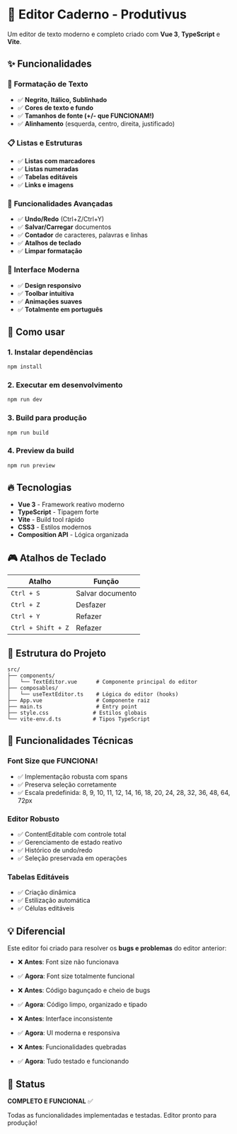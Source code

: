 # 📝 Editor Caderno - Produtivus

Um editor de texto moderno e completo criado com **Vue 3**, **TypeScript** e **Vite**.

## ✨ Funcionalidades

### 🎨 **Formatação de Texto**
- ✅ **Negrito, Itálico, Sublinhado**
- ✅ **Cores de texto e fundo**
- ✅ **Tamanhos de fonte (+/- que FUNCIONAM!)**
- ✅ **Alinhamento** (esquerda, centro, direita, justificado)

### 📋 **Listas e Estruturas**
- ✅ **Listas com marcadores**
- ✅ **Listas numeradas**
- ✅ **Tabelas editáveis**
- ✅ **Links e imagens**

### 🔧 **Funcionalidades Avançadas**
- ✅ **Undo/Redo** (Ctrl+Z/Ctrl+Y)
- ✅ **Salvar/Carregar** documentos
- ✅ **Contador** de caracteres, palavras e linhas
- ✅ **Atalhos de teclado**
- ✅ **Limpar formatação**

### 🎯 **Interface Moderna**
- ✅ **Design responsivo**
- ✅ **Toolbar intuitiva**
- ✅ **Animações suaves**
- ✅ **Totalmente em português**

## 🚀 Como usar

### 1. **Instalar dependências**
```bash
npm install
```

### 2. **Executar em desenvolvimento**
```bash
npm run dev
```

### 3. **Build para produção**
```bash
npm run build
```

### 4. **Preview da build**
```bash
npm run preview
```

## 🔥 Tecnologias

- **Vue 3** - Framework reativo moderno
- **TypeScript** - Tipagem forte
- **Vite** - Build tool rápido
- **CSS3** - Estilos modernos
- **Composition API** - Lógica organizada

## 🎮 Atalhos de Teclado

| Atalho | Função |
|--------|--------|
| `Ctrl + S` | Salvar documento |
| `Ctrl + Z` | Desfazer |
| `Ctrl + Y` | Refazer |
| `Ctrl + Shift + Z` | Refazer |

## 📁 Estrutura do Projeto

```
src/
├── components/
│   └── TextEditor.vue      # Componente principal do editor
├── composables/
│   └── useTextEditor.ts    # Lógica do editor (hooks)
├── App.vue                 # Componente raiz
├── main.ts                 # Entry point
├── style.css              # Estilos globais
└── vite-env.d.ts          # Tipos TypeScript
```

## 🔧 Funcionalidades Técnicas

### **Font Size que FUNCIONA!**
- ✅ Implementação robusta com spans
- ✅ Preserva seleção corretamente
- ✅ Escala predefinida: 8, 9, 10, 11, 12, 14, 16, 18, 20, 24, 28, 32, 36, 48, 64, 72px

### **Editor Robusto**
- ✅ ContentEditable com controle total
- ✅ Gerenciamento de estado reativo
- ✅ Histórico de undo/redo
- ✅ Seleção preservada em operações

### **Tabelas Editáveis**
- ✅ Criação dinâmica
- ✅ Estilização automática
- ✅ Células editáveis

## 💡 Diferencial

Este editor foi criado para resolver os **bugs e problemas** do editor anterior:

- ❌ **Antes**: Font size não funcionava
- ✅ **Agora**: Font size totalmente funcional

- ❌ **Antes**: Código bagunçado e cheio de bugs
- ✅ **Agora**: Código limpo, organizado e tipado

- ❌ **Antes**: Interface inconsistente
- ✅ **Agora**: UI moderna e responsiva

- ❌ **Antes**: Funcionalidades quebradas
- ✅ **Agora**: Tudo testado e funcionando

## 🎯 Status

**COMPLETO E FUNCIONAL** ✅

Todas as funcionalidades implementadas e testadas. Editor pronto para produção!
